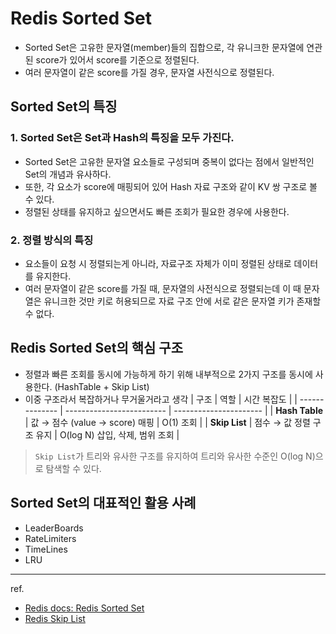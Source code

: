 # Redis Sorted Set
- Sorted Set은 고유한 문자열(member)들의 집합으로, 각 유니크한 문자열에 연관된 score가 있어서 score를 기준으로 정렬된다.
- 여러 문자열이 같은 score를 가질 경우, 문자열 사전식으로 정렬된다.


## Sorted Set의 특징
### 1. Sorted Set은 Set과 Hash의 특징을 모두 가진다.
- Sorted Set은 고유한 문자열 요소들로 구성되며 중복이 없다는 점에서 일반적인 Set의 개념과 유사하다.
- 또한, 각 요소가 score에 매핑되어 있어 Hash 자료 구조와 같이 KV 쌍 구조로 볼 수 있다.
- 정렬된 상태를 유지하고 싶으면서도 빠른 조회가 필요한 경우에 사용한다.

### 2. 정렬 방식의 특징
- 요소들이 요청 시 정렬되는게 아니라, 자료구조 자체가 이미 정렬된 상태로 데이터를 유지한다.
- 여러 문자열이 같은 score를 가질 때, 문자열의 사전식으로 정렬되는데 이 때 문자열은 유니크한 것만 키로 허용되므로 자료 구조 안에 서로 같은 문자열 키가 존재할 수 없다.


## Redis Sorted Set의 핵심 구조
- 정렬과 빠른 조회를 동시에 가능하게 하기 위해 내부적으로 2가지 구조를 동시에 사용한다. (HashTable + Skip List)
- 이중 구조라서 복잡하거나 무거울거라고 생각
| 구조             | 역할                        | 시간 복잡도                 |
| -------------- | ------------------------- | ---------------------- |
| **Hash Table** | 값 → 점수 (value → score) 매핑 | O(1) 조회                |
| **Skip List**  | 점수 → 값 정렬 구조 유지           | O(log N) 삽입, 삭제, 범위 조회 |

> `Skip List`가 트리와 유사한 구조를 유지하여 트리와 유사한 수준인 O(log N)으로 탐색할 수 있다.



## Sorted Set의 대표적인 활용 사례
- LeaderBoards
- RateLimiters
- TimeLines
- LRU


---
ref.
- [Redis docs: Redis Sorted Set](https://redis.io/docs/latest/develop/data-types/sorted-sets/)
- [Redis Skip List](https://medium.com/@chnwsw01/redis-skiplist-20e35831d9e7)